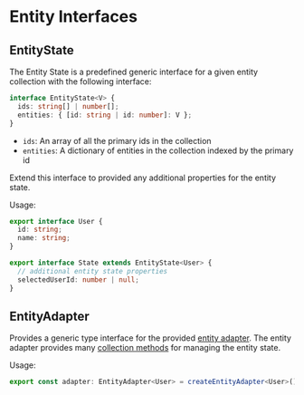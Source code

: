 # Entity Interfaces

## EntityState<T>

The Entity State is a predefined generic interface for a given entity collection with the following interface:

```ts
interface EntityState<V> {
  ids: string[] | number[];
  entities: { [id: string | id: number]: V };
}
```

* `ids`: An array of all the primary ids in the collection
* `entities`: A dictionary of entities in the collection indexed by the primary id

Extend this interface to provided any additional properties for the entity state.

Usage:

```ts
export interface User {
  id: string;
  name: string;
}

export interface State extends EntityState<User> {
  // additional entity state properties
  selectedUserId: number | null;
}
```

## EntityAdapter<T>

Provides a generic type interface for the provided [entity adapter](./adapter.md#createentityadapter). The entity adapter provides many [collection methods](./adapter.md#adapter-collection-methods) for managing the entity state.

Usage:

```ts
export const adapter: EntityAdapter<User> = createEntityAdapter<User>();
```
